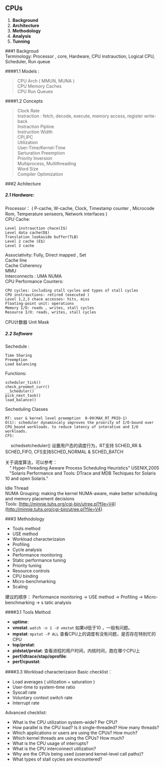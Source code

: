 CPUs
---
1.	**Background**  
2.	**Architecture**  
3.	**Methodology**  
4.	**Analysis**  
5.	**Tunning**
    
       
###1	 Backgroud    
	Terminology: Processor , core, Hardware, CPU instrauction, Logical CPU, Scheduler, Run queue  
	
####1.1  Models :   
>	CPU Arch ( MMUN, MUNA )  
>	CPU Memory Caches  
>	CPU Run Queues  

####1.2	Concepts  
>	Clock Rate   
>	Instraction : fetch, decode, execute, memory access, register write-back  
>	Instraction Pipline   
>	Instruction Width  
>	CPI,IPC  
>	Utilization  
>	User-Time/Kernel-Time  
>	Sarturation 
>	Preemption  
>	Priority Inversion  
>	Multiprocess, Multithreading  
>	Word Size  
>	Compiler Optimization  


###2 Achitecture  
##### 2.1 Hardware:
 Processor：  ( P-cache, W-cache, Clock, Timestamp counter , Microcode Rom, Temperature senseors, Network interfaces )  
	CPU Cache:  

	Level instrauction chace(I$)     
	Level data cache(D$)    
	Translation lookaside buffer(TLB)   
	Level 2 cache (E$)   
	Level 3 cache  


Associativity:  Fully, Direct mapped , Set  
Cache line  
Cache Coherency   
MMU    
Interconnects : UMA  NUMA   
	   CPU Performance Counters:  

	CPU cycles: including stall cycles and types of stall cycles   
	CPU instrauctions: retired (executed )   
	Level 1,2,3 chace accesses: hits, miss   
	Floating-point unit: operations    
	Memory I/O: reads , writes, stall cycles   
	Resource I/O: reads, writes, stall cycles   

 
 CPU计数器  Unit Mask  

##### 2.2 Software
Sechedule :  
  
	Time Sharing
	Preemption   
	Load balancing  

Functions:  
      
    scheduler_tick()
    check_preemot_curr()
    __Scheduler()
    pick_next_task()
    load_balance()
 
Secheduling Classes

    RT: user & kernel level preemption  0-99(MAX_RT_PRIO-1)
	O(1): scheduler dynamincaly improves the proority of I/O-bound over CPU_bound workloads. to reduce latency of interative and I/O workloads.
	CFS:   

&emsp; schedsetcheduler() 设置用户态的调度行为，RT支持 SCHED_RR & SCHED_FIFO, CFS支持SCHED_NORMAL & SCHED_BATCH  
    
  关于调度算法，可以参考：  
&emsp;" Hyper-Threading Aeware Process Scheduling Heuristics" USENIX,2005   
&emsp;"Solaris Performance and Tools: DTrace and MDB Techiques for Solaris 10 and open Solaris."    

Idle Thread   
NUMA Grouping:  making the kernel NUMA-aware, make better scheduling and
memory placement decisions   
Tools:  [http://minnie.tuhs.org/cgi-bin/utree.pl?file=V4](http://minnie.tuhs.org/cgi-bin/utree.pl?file=V4)   

###3 Methodology   
- Tools method
- USE method 
- Workload characterizaion 
- Profiling
- Cycle analysis
- Performance monitoring
- Static performance tuning
- Priority tuning
- Resource controls
- CPU binding
- Micro-benchmarking
- Scaling  

建议的顺序： Performance monitoring -> USE method -> Profiling -> Micro-benchmarking -> s
tatic analysis

####3.1 Tools Method
- **uptime**:
- **vmstat**: `watch -n 1 -d vmstat`  如果id低于10 ，一般有问题。
- **mpstat**: `mpstat -P ALL` 查看CPU上的调度有没有问题，是否存在特别忙的CPU
- **top/prstat**:
- **pidstat/prstat**: 查看进程的用户时间，内核时间，跑在哪个CPU上
- **perf/dtrace/stap/oprofile**:
- **perf/cpustat**:

####3.3 Workload characterizaion
Basic checklist：   

- Load averages ( utilization + saturation )
- User-time to system-time ratio
- Syscall rate
- Voluntary context switch rate
- Interrupt rate

Advanced checklist:  

- What is the CPU utilization system-wide? Per CPU?
- How parallel is the CPU load? Is it single-threaded? How many threads?
- Which applications or users are using the CPUs? How much?
- Which kernel threads are using the CPUs? How much?
- What is the CPU usage of interrupts?
- What is the CPU interconnect utilization?
- Why are the CPUs being used (userand kernel-level call paths)?
- What types of stall cycles are encountered?  





